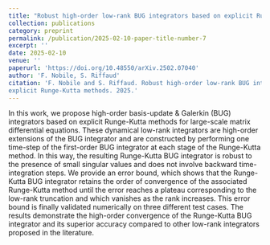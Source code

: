 ```yaml
---
title: "Robust high-order low-rank BUG integrators based on explicit Runge-Kutta methods"
collection: publications
category: preprint
permalink: /publication/2025-02-10-paper-title-number-7
excerpt: ''
date: 2025-02-10
venue: ''
paperurl: 'https://doi.org/10.48550/arXiv.2502.07040'
author: 'F. Nobile, S. Riffaud'
citation: 'F. Nobile and S. Riffaud. Robust high-order low-rank BUG integrators based on
explicit Runge-Kutta methods. 2025.'
---
```

In this work, we propose high-order basis-update & Galerkin (BUG) integrators based on explicit Runge-Kutta methods for large-scale matrix differential equations. These dynamical low-rank integrators are high-order extensions of the BUG integrator and are constructed by performing one time-step of the first-order BUG integrator at each stage of the Runge-Kutta method. In this way, the resulting Runge-Kutta BUG integrator is robust to the presence of small singular values and does not involve backward time-integration steps. We provide an error bound, which shows that the Runge-Kutta BUG integrator retains the order of convergence of the associated Runge-Kutta method until the error reaches a plateau corresponding to the low-rank truncation and which vanishes as the rank increases. This error bound is finally validated numerically on three different test cases. The results demonstrate the high-order convergence of the Runge-Kutta BUG integrator and its superior accuracy compared to other low-rank integrators proposed in the literature.